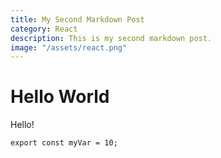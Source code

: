 ```yaml
---
title: My Second Markdown Post
category: React
description: This is my second markdown post.
image: "/assets/react.png"
---
```


# Hello World

Hello!

```tsx
export const myVar = 10;
```
